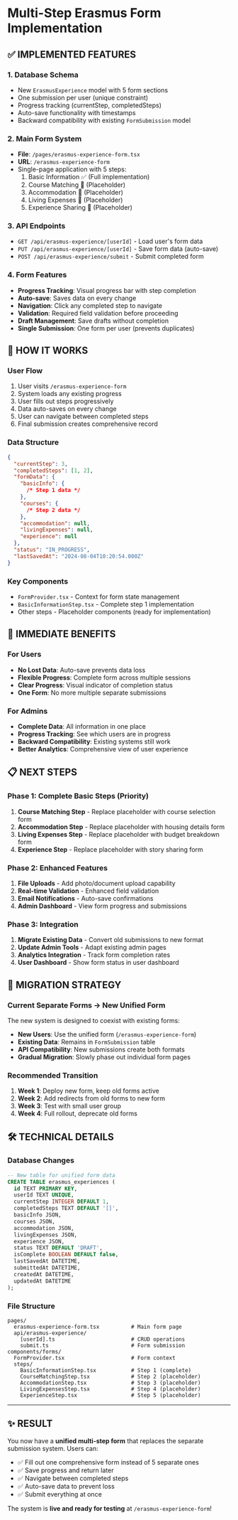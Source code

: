 # Multi-Step Erasmus Form Implementation

## ✅ **IMPLEMENTED FEATURES**

### **1. Database Schema**

- New `ErasmusExperience` model with 5 form sections
- One submission per user (unique constraint)
- Progress tracking (currentStep, completedSteps)
- Auto-save functionality with timestamps
- Backward compatibility with existing `FormSubmission` model

### **2. Main Form System**

- **File**: `/pages/erasmus-experience-form.tsx`
- **URL**: `/erasmus-experience-form`
- Single-page application with 5 steps:
  1. Basic Information ✅ (Full implementation)
  2. Course Matching 🚧 (Placeholder)
  3. Accommodation 🚧 (Placeholder)
  4. Living Expenses 🚧 (Placeholder)
  5. Experience Sharing 🚧 (Placeholder)

### **3. API Endpoints**

- `GET /api/erasmus-experience/[userId]` - Load user's form data
- `PUT /api/erasmus-experience/[userId]` - Save form data (auto-save)
- `POST /api/erasmus-experience/submit` - Submit completed form

### **4. Form Features**

- **Progress Tracking**: Visual progress bar with step completion
- **Auto-save**: Saves data on every change
- **Navigation**: Click any completed step to navigate
- **Validation**: Required field validation before proceeding
- **Draft Management**: Save drafts without completion
- **Single Submission**: One form per user (prevents duplicates)

## **🔧 HOW IT WORKS**

### **User Flow**

1. User visits `/erasmus-experience-form`
2. System loads any existing progress
3. User fills out steps progressively
4. Data auto-saves on every change
5. User can navigate between completed steps
6. Final submission creates comprehensive record

### **Data Structure**

```json
{
  "currentStep": 3,
  "completedSteps": [1, 2],
  "formData": {
    "basicInfo": {
      /* Step 1 data */
    },
    "courses": {
      /* Step 2 data */
    },
    "accommodation": null,
    "livingExpenses": null,
    "experience": null
  },
  "status": "IN_PROGRESS",
  "lastSavedAt": "2024-08-04T10:20:54.000Z"
}
```

### **Key Components**

- `FormProvider.tsx` - Context for form state management
- `BasicInformationStep.tsx` - Complete step 1 implementation
- Other steps - Placeholder components (ready for implementation)

## **🎯 IMMEDIATE BENEFITS**

### **For Users**

- **No Lost Data**: Auto-save prevents data loss
- **Flexible Progress**: Complete form across multiple sessions
- **Clear Progress**: Visual indicator of completion status
- **One Form**: No more multiple separate submissions

### **For Admins**

- **Complete Data**: All information in one place
- **Progress Tracking**: See which users are in progress
- **Backward Compatibility**: Existing systems still work
- **Better Analytics**: Comprehensive view of user experience

## **📋 NEXT STEPS**

### **Phase 1: Complete Basic Steps (Priority)**

1. **Course Matching Step** - Replace placeholder with course selection form
2. **Accommodation Step** - Replace placeholder with housing details form
3. **Living Expenses Step** - Replace placeholder with budget breakdown form
4. **Experience Step** - Replace placeholder with story sharing form

### **Phase 2: Enhanced Features**

1. **File Uploads** - Add photo/document upload capability
2. **Real-time Validation** - Enhanced field validation
3. **Email Notifications** - Auto-save confirmations
4. **Admin Dashboard** - View form progress and submissions

### **Phase 3: Integration**

1. **Migrate Existing Data** - Convert old submissions to new format
2. **Update Admin Tools** - Adapt existing admin pages
3. **Analytics Integration** - Track form completion rates
4. **User Dashboard** - Show form status in user dashboard

## **🔄 MIGRATION STRATEGY**

### **Current Separate Forms → New Unified Form**

The new system is designed to coexist with existing forms:

- **New Users**: Use the unified form (`/erasmus-experience-form`)
- **Existing Data**: Remains in `FormSubmission` table
- **API Compatibility**: New submissions create both formats
- **Gradual Migration**: Slowly phase out individual form pages

### **Recommended Transition**

1. **Week 1**: Deploy new form, keep old forms active
2. **Week 2**: Add redirects from old forms to new form
3. **Week 3**: Test with small user group
4. **Week 4**: Full rollout, deprecate old forms

## **🛠️ TECHNICAL DETAILS**

### **Database Changes**

```sql
-- New table for unified form data
CREATE TABLE erasmus_experiences (
  id TEXT PRIMARY KEY,
  userId TEXT UNIQUE,
  currentStep INTEGER DEFAULT 1,
  completedSteps TEXT DEFAULT '[]',
  basicInfo JSON,
  courses JSON,
  accommodation JSON,
  livingExpenses JSON,
  experience JSON,
  status TEXT DEFAULT 'DRAFT',
  isComplete BOOLEAN DEFAULT false,
  lastSavedAt DATETIME,
  submittedAt DATETIME,
  createdAt DATETIME,
  updatedAt DATETIME
);
```

### **File Structure**

```
pages/
  erasmus-experience-form.tsx          # Main form page
  api/erasmus-experience/
    [userId].ts                        # CRUD operations
    submit.ts                          # Form submission
components/forms/
  FormProvider.tsx                     # Form context
  steps/
    BasicInformationStep.tsx           # Step 1 (complete)
    CourseMatchingStep.tsx             # Step 2 (placeholder)
    AccommodationStep.tsx              # Step 3 (placeholder)
    LivingExpensesStep.tsx             # Step 4 (placeholder)
    ExperienceStep.tsx                 # Step 5 (placeholder)
```

---

## **✨ RESULT**

You now have a **unified multi-step form** that replaces the separate submission system. Users can:

- ✅ Fill out one comprehensive form instead of 5 separate ones
- ✅ Save progress and return later
- ✅ Navigate between completed steps
- ✅ Auto-save data to prevent loss
- ✅ Submit everything at once

The system is **live and ready for testing** at `/erasmus-experience-form`!
